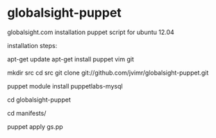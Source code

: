 globalsight-puppet
==================

globalsight.com installation puppet script  for ubuntu 12.04

installation steps:

apt-get update
apt-get install puppet vim git

mkdir src
cd src
git clone git://github.com/jvimr/globalsight-puppet.git

puppet module install puppetlabs-mysql

cd globalsight-puppet

cd manifests/

puppet apply gs.pp
